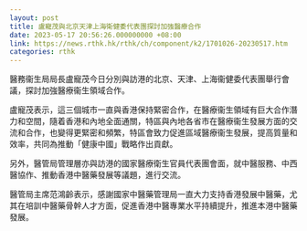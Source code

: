 ```yaml
---
layout: post
title: 盧寵茂與北京天津上海衛健委代表團探討加強醫療合作
date: 2023-05-17 20:56:26.000000000 +08:00
link: https://news.rthk.hk/rthk/ch/component/k2/1701026-20230517.htm
categories: rthk
---
```


醫務衞生局局長盧寵茂今日分別與訪港的北京、天津、上海衞健委代表團舉行會議，探討加強醫療衞生領域合作。

盧寵茂表示，這三個城市一直與香港保持緊密合作，在醫療衞生領域有巨大合作潛力和空間，隨着香港和內地全面通關，特區與內地各省市在醫療衞生發展方面的交流和合作，也變得更緊密和頻繁，特區會致力促進區域醫療衞生發展，提高質量和效率，共同為推動「健康中國」戰略作出貢獻。

另外，醫管局管理層亦與訪港的國家醫療衛生官員代表團會面，就中醫服務、中西醫協作、推動香港中醫藥發展等議題，進行交流。

醫管局主席范鴻齡表示，感謝國家中醫藥管理局一直大力支持香港發展中醫藥，尤其在培訓中醫藥骨幹人才方面，促進香港中醫專業水平持續提升，推進本港中醫藥發展。
